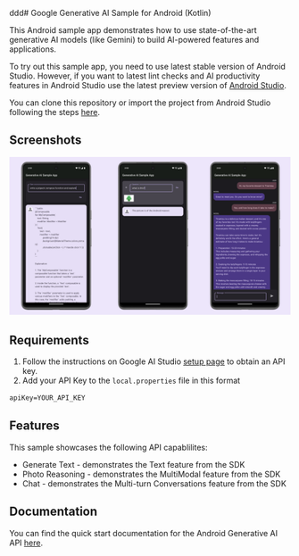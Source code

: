 ddd# Google Generative AI Sample for Android (Kotlin)

This Android sample app demonstrates how to use state-of-the-art 
generative AI models (like Gemini) to build AI-powered features and applications.

To try out this sample app, you need to use latest stable version of Android Studio. 
However, if you want to latest lint checks and AI productivity features in Android 
Studio use the latest preview version of [Android Studio](https://developer.android.com/studio/preview).

You can clone this repository or import the project from Android Studio following the steps
[here](https://developer.android.com/jetpack/compose/setup#sample).

## Screenshots

<img src="screenshots/screenshots.png" alt="Screenshot">

## Requirements

1. Follow the instructions on Google AI Studio [setup page](https://makersuite.google.com/app/apikey) to obtain an API key.
2. Add your API Key to the `local.properties` file in this format

```txt
apiKey=YOUR_API_KEY
```
## Features

This sample showcases the following API capablilites:
* Generate Text - demonstrates the Text feature from the SDK
* Photo Reasoning - demonstrates the MultiModal feature from the SDK
* Chat - demonstrates the Multi-turn Conversations feature from the SDK

## Documentation

You can find the quick start documentation for the Android Generative AI API [here](https://ai.google.dev/tutorials/android_quickstart).
